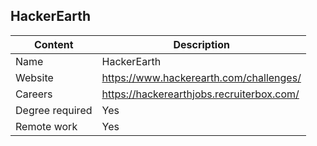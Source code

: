 ## HackerEarth

Content|Description
-|-
Name|HackerEarth
Website|https://www.hackerearth.com/challenges/
Careers|https://hackerearthjobs.recruiterbox.com/
Degree required|Yes
Remote work|Yes
